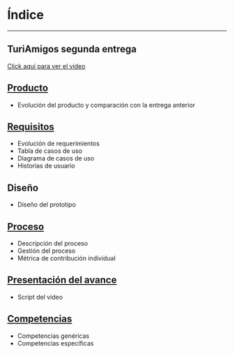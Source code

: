 # Índice 
---
TuriAmigos segunda entrega
---
[Click aquí para ver el video](https://youtu.be/RSMgmgystf8)
## [Producto](https://github.com/danivillarino/Equipo2_FIS/tree/ac64fd5ae54fe14a9bacac07e1beea7dc5454cc6/Producto)
- Evolución del producto y comparación con la entrega anterior

## [Requisitos](https://github.com/danivillarino/Equipo2_FIS/tree/59ca466c84ccad9e8d36ed47b3c3b03ff6ea68ee/Requisitos)
- Evolución de requerimientos
- Tabla de casos de uso
- Diagrama de casos de uso
- Historias de usuario
## Diseño
- Diseño del prototipo

## [Proceso](https://github.com/danivillarino/Equipo2_FIS/tree/12cbb35fdbd83a092a686fb85447962a5012b2c6/Proceso)
- Descripción del proceso
- Gestión del proceso
- Métrica de contribución individual

## [Presentación del avance](https://github.com/danivillarino/Equipo2_FIS/tree/f550fa1555e9b4a4d9ff60a3ef2bba88b34e3463/Presentaci%C3%B3n%20del%20avance)
- Script del video

## [Competencias](https://github.com/danivillarino/Equipo2_FIS/tree/aaaa25855d5a251e0f5cf4467bd58661d12b948f/Competencias)
- Competencias genéricas
- Competencias específicas
